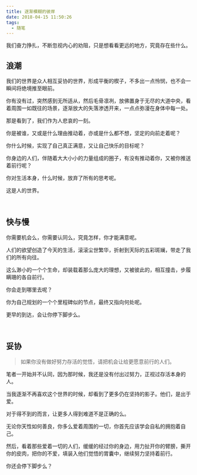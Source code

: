 ```yaml
---
title: 逐渐模糊的彼岸
date: 2018-04-15 11:50:26
tags:
  - 随笔
---
```


我们奋力挣扎，不断忽视内心的劝阻，只是想看看更远的地方，究竟存在些什么。

## 浪潮

我们的世界是众人相互妥协的世界，形成平衡的楔子，不多出一点怜悯，也不会一瞬间将绝境推至眼前。

你有没有过，突然感到无所适从，然后毛骨凛冽，放佛置身于无尽的大道中央，看着周围一如既往的场景，逐渐放大的失落渗透开来，一点点弥漫在身体中每一处。

那是看到了，我们作为人悲哀的一刻。

你是被谁，又或是什么理由推动着，亦或是什么都不想，坚定的向前走着呢？

你什么时候，实现了自己真正满意，又让自己快乐的目标呢？

你身边的人们，伴随着大大小小的力量组成的圈子，有没有推动着你，又被你推送着前行呢？

你对生活本身，什么时候，放弃了所有的思考呢。

这是人的世界。

<br />


## 快与慢

你需要机会么，你需要认同么，究竟怎样，你才能满意呢。

人们的欲望创造了今天的生活，滚滚尘世繁华，折射到天际的五彩斑斓，带走了我们的所有向往。

这么渺小的一个个生命，却装载着那么庞大的理想，又被彼此的，相互撞击，步履瞒珊的各自前行。

你会走到哪里去呢？

你为自己规划的一个个里程碑似的节点，最终又指向何处呢。

更早的到达，会让你停下脚步么。

<br />


## 妥协

> 如果你没有做好努力存活的觉悟，请把机会让给更愿意前行的人们。

笔者一开始并不认同，因为那时候，我还是没有付出过努力，正视过存活本身的人。

当我逐渐不再喜欢这个世界的时候，却看到了更多仍在坚持的影子。他们，是出于爱。

对于得不到的而言，让更多人得到难道不是正确的么。

无论你天性如何善良，你多么爱着周围的一切，你首先应该学会自私的拥抱着自己。

然后，看着那些爱着一切的人们，缓缓的经过你的身边，用力扯开你的臂膀，撕开你的皮肉，把你的不爱，填装入他们觉悟的胃囊中，继续努力坚持着前行。

你还会停下脚步么？
